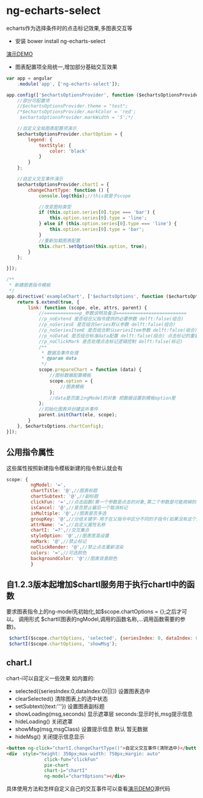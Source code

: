 # ng-echarts-select
echarts作为选择条件时的点击标记效果,多图表交互等

* 安装 bower install ng-echarts-select

[演示DEMO](https://rawgit.com/ArvinChen9539/ng-echarts-select/master/build/index.html)

* 图表配置项全局统一,增加部分基础交互效果

```js
var app = angular
    .module('app', ['ng-echarts-select']);

app.config(['$echartsOptionsProvider', function ($echartsOptionsProvider) {
    //部分可配置项
    //$echartsOptionsProvider.theme = "test";
    /*$echartsOptionsProvider.markColor = 'red';
     $echartsOptionsProvider.markWidth = '5';*/

    //自定义全局图表配置项演示
    $echartsOptionsProvider.chartOption = {
        legend: {
            textStyle: {
                color: 'black'
            }
        }
    };

    //自定义交互事件演示
    $echartsOptionsProvider.chartI = {
        changeChartType: function () {
            console.log(this);//this就是子scope

            //改变图标类型
            if (this.option.series[0].type === 'bar') {
                this.option.series[0].type = 'line';
            } else if (this.option.series[0].type === 'line') {
                this.option.series[0].type = 'bar';
            }
            //重新加载图表配置
            this.chart.setOption(this.option, true);
        }
    };

}]);
```
```js
/**
 * 新建图表指令模板
 */
app.directive('exampleChart', ['$echartsOptions', function ($echartsOptions) {
    return $.extend(true, {
        link: function (scope, ele, attrs, parent) {
            //=============p_参数说明及备注==========================
            //p_noExtend 是否组合父指令提供的必要参数 delft:false(组合)
            //p_noSeriesE 是否组合Series默认参数 delft:false(组合)
            //p_noSeriesItemE 是否组合默认seriesItem参数 delft:false(组合)
            //p_noDataE 是否组合标准data配置 delft:false(组合) 点击标记的重要参数
            //p_noClickMark 是否处理点击标记逻辑控制 delft:false(标记)
            /**
             * 数据及事件处理
             * @param data
             */
            scope.prepareChart = function (data) {
                //图标数据配置模板
                scope.option = {
                    //图表模板
                };
                //data是页面上ngModel的对象 把数据设置到模板option里
            };
            //初始化图表并创建监听事件
            parent.initChart(ele, scope);
        }
    }, $echartsOptions.chartConfig);
}]);
```  

## 公用指令属性
这些属性按照新建指令模板新建的指令默认就会有
```js
scope: {
         ngModel: '=',
         chartTitle: '@',//图表标题
         chartSubtext: '@',//副标题
         clickFun: '=',//点击函数(第一个参数是点击的对象,第二个参数是可能用掉的其他信息,第三个参数是当前选中的对象数组)
         isCancel: '@',//是否禁止最后一个取消标记
         isMultiple: '@',//图表是否多选
         groupKey: '@',//分组关键字-用于在父指令中区分不同的子指令(如果没有这个属性各个图表不会相互影响,如选中一个图表时清除另一个图表的选中数据等)
         attrName: '=',//自定义属性名称
         chartI: '=?',//交互集合
         styleOption: '@',//图表宽高设置
         noMark: '@',//禁止标记
         noClickRender: '@',//禁止点击重新渲染
         colors: '=',//可选颜色
         backgroundColor: '@'//图表背景颜色
         }
```



## 自1.2.3版本起增加$chartI服务用于执行chartI中的函数
要求图表指令上的ng-model先初始化,如$scope.chartOptions = {};之后才可以。
调用形式 $chartI(图表的ngModel,调用的函数名称,...调用函数需要的参数)。
```js
 $chartI($scope.chartOptions, 'selected', {seriesIndex: 0, dataIndex: 0});
 $chartI($scope.chartOptions, 'showMsg');
```


## chart.I
chart-i可以自定义一些效果
如内置的:
* selected({seriesIndex:0,dataIndex:0}||[]) 设置图表选中
* clearSelected() 清除图表上的选中状态
* setSubtext({text:'''}) 设置图表副标题
* showLoading(msg,seconds) 显示遮罩层 seconds:显示时长,msg提示信息
* hideLoading() 关闭遮罩
* showMsg(msg,msgClass) 设置提示信息 默认 暂无数据
* hideMsg() 关闭提示信息显示

```html
<button ng-click="chartI.changeChartType()">自定义交互事件(清除选中)</button>
<div  style="height: 350px;max-width: 750px;margin: auto"
              click-fun="clickFun"
              pie-chart
              chart-i="chartI"
              ng-model="chartOptions"></div>
```

具体使用方法和怎样自定义自己的交互事件可以查看[演示DEMO](https://rawgit.com/ArvinChen9539/ng-echarts-select/master/build/index.html)源代码